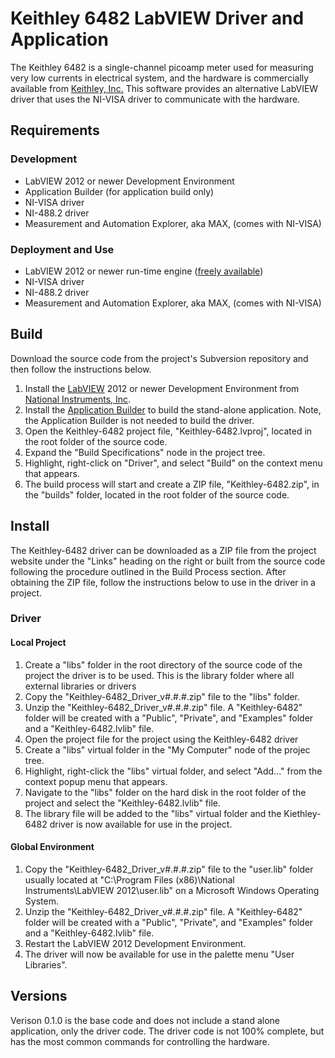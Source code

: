 # Keithley 6482 LabVIEW Driver and Application #

The Keithley 6482 is a single-channel picoamp meter used for measuring very low currents in electrical system, and the hardware is commercially available from [Keithley, Inc.](http://www.keithley.com) This software provides an alternative LabVIEW driver that uses the NI-VISA driver to communicate with the hardware.

## Requirements ##

### Development ###

  * LabVIEW 2012 or newer Development Environment
  * Application Builder (for application build only)
  * NI-VISA driver
  * NI-488.2 driver
  * Measurement and Automation Explorer, aka MAX, (comes with NI-VISA)

### Deployment and Use ###

  * LabVIEW 2012 or newer run-time engine ([freely available](http://joule.ni.com/nidu/cds/view/p/id/3433/lang/en))
  * NI-VISA driver
  * NI-488.2 driver
  * Measurement and Automation Explorer, aka MAX, (comes with NI-VISA)

## Build ##

Download the source code from the project's Subversion repository and then follow the instructions below.

  1. Install the [LabVIEW](https://www.ni.com/labview) 2012 or newer Development Environment from [National Instruments, Inc](http://www.ni.com).
  1. Install the [Application Builder](http://sine.ni.com/nips/cds/view/p/lang/en/nid/10731) to build the stand-alone application. Note, the Application Builder is not needed to build the driver.
  1. Open the Keithley-6482 project file, "Keithley-6482.lvproj", located in the root folder of the source code.
  1. Expand the "Build Specifications" node in the project tree.
  1. Highlight, right-click on "Driver", and select "Build" on the context menu that appears.
  1. The build process will start and create a ZIP file, "Keithley-6482.zip", in the "builds" folder, located in the root folder of the source code.

## Install ##

The Keithley-6482 driver can be downloaded as a ZIP file from the project website under the "Links" heading on the right or built from the source code following the procedure outlined in the Build Process section. After obtaining the ZIP file, follow the instructions below to use in the driver in a project.

### Driver ###

#### Local Project ####

  1. Create a "libs" folder in the root directory of the source code of the project the driver is to be used. This is the library folder where all external libraries or drivers
  1. Copy the "Keithley-6482\_Driver\_v#.#.#.zip" file to the "libs" folder.
  1. Unzip the "Keithley-6482\_Driver\_v#.#.#.zip" file. A "Keithley-6482" folder will be created with a "Public", "Private", and "Examples" folder and a "Keithley-6482.lvlib" file.
  1. Open the project file for the project using the Keithley-6482 driver
  1. Create a "libs" virtual folder in the "My Computer" node of the projec tree.
  1. Highlight, right-click the "libs" virtual folder, and select "Add..." from the context popup menu that appears.
  1. Navigate to the "libs" folder on the hard disk in the root folder of the project and select the "Keithley-6482.lvlib" file.
  1. The library file will be added to the "libs" virtual folder and the Kiethley-6482 driver is now available for use in the project.

#### Global Environment ####

  1. Copy the "Keithley-6482\_Driver\_v#.#.#.zip" file to the "user.lib" folder usually located at "C:\Program Files (x86)\National Instruments\LabVIEW 2012\user.lib" on a Microsoft Windows Operating System.
  1. Unzip the "Keithley-6482\_Driver\_v#.#.#.zip" file. A "Keithley-6482" folder will be created with a "Public", "Private", and "Examples" folder and a "Keithley-6482.lvlib" file.
  1. Restart the LabVIEW 2012 Development Environment.
  1. The driver will now be available for use in the palette menu "User Libraries".

## Versions ##


Verison 0.1.0 is the base code and does not include a stand alone application, only the driver code. The driver code is not 100% complete, but has the most common commands for controlling the hardware.